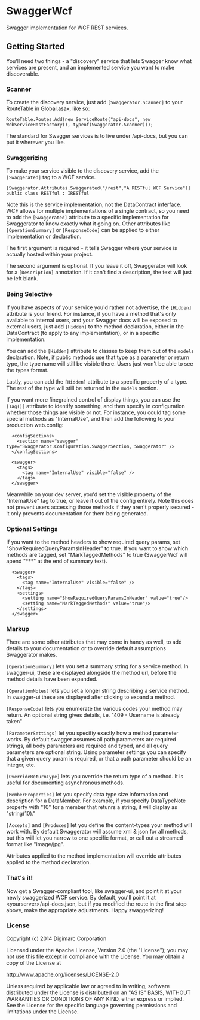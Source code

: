 SwaggerWcf
==========

Swagger implementation for WCF REST services.

## Getting Started

You'll need two things - a "discovery" service that lets Swagger know what services are present, and an implemented service you want to make discoverable.

### Scanner
To create the discovery service, just add ```[Swaggerator.Scanner]``` to your RouteTable in Global.asax, like so: 
```
RouteTable.Routes.Add(new ServiceRoute("api-docs", new WebServiceHostFactory(), typeof(Swaggerator.Scanner)));
```
The standard for Swagger services is to live under /api-docs, but you can put it wherever you like.

### Swaggerizing
To make your service visible to the discovery service, add the ```[Swaggerated]``` tag to a WCF service.
```
[Swaggerator.Attributes.Swaggerated("/rest","A RESTful WCF Service")]
public class RESTful : IRESTful
```
Note this is the service implementation, not the DataContract inferface. WCF allows for multiple implementations of a single contract, so you need to add the ```[Swaggerated]``` attribute to a specific implementation for Swaggerator to know exactly what it going on. Other attributes like ```[OperationSummary]``` or ```[ResponseCode]``` can be applied to either implementation or declaration.

The first argument is required - it tells Swagger where your service is actually hosted within your project.

The second argument is optional. If you leave it off, Swaggerator will look for a ```[Description]``` annotation. If it can't find a description, the text will just be left blank.

### Being Selective
If you have aspects of your service you'd rather not advertise, the ```[Hidden]``` attribute is your friend. For instance, if you have a method that's only available to internal users, and your Swagger docs will be exposed to external users, just add ```[Hidden]``` to the method declaration, either in the DataContract (to apply to any implementation), or in a specific implementation.

You can add the ```[Hidden]``` attribute to classes to keep them out of the ```models``` declaration. Note, if public methods use that type as a parameter or return type, the type name will still be visible there. Users just won't be able to see the types format.

Lastly, you can add the ```[Hidden]``` attribute to a specific property of a type. The rest of the type will still be returned in the ```models``` section.

If you want more finegrained control of display things, you can use the ```[Tag()]``` attribute to identify something, and then specify in configuration whether those things are visible or not. For instance, you could tag some special methods as "InternalUse", and then add the following to your production web.config:

```
  <configSections>
    <section name="swagger" type="Swaggerator.Configuration.SwaggerSection, Swaggerator" />
  </configSections>

  <swagger>
    <tags>
      <tag name="InternalUse" visible="false" />
    </tags>
  </swagger>
```

Meanwhile on your dev server, you'd set the visible property of the "InternalUse" tag to true, or leave it out of the config entirely. Note this does not prevent users accessing those methods if they aren't properly secured - it only prevents documentation for them being generated.

### Optional Settings
If you want to the method headers to show required query params, set "ShowRequiredQueryParamsInHeader" to true. If you want to show which methods are tagged, set "MarkTaggedMethods" to true (SwaggerWcf will apend "***" at the end of summary text).

```
  <swagger>
    <tags>
      <tag name="InternalUse" visible="false" />
    </tags>
    <settings>
      <setting name="ShowRequiredQueryParamsInHeader" value="true"/>
      <setting name="MarkTaggedMethods" value="true"/>
    </settings>
  </swagger>
```

### Markup

There are some other attributes that may come in handy as well, to add details to your documentation or to override default assumptions Swaggerator makes.

```[OperationSummary]``` lets you set a summary string for a service method. In swagger-ui, these are displayed alongside the method url, before the method details have been expanded.

```[OperationNotes]``` lets you set a longer string describing a service method. In swagger-ui these are displayed after clicking to expand a method.

```[ResponseCode]``` lets you enumerate the various codes your method may return. An optional string gives details, i.e. "409 - Username is already taken"

```[ParameterSettings]``` let you specifiy exactly how a method parameter works. By default swagger assumes all path parameters are required strings, all body parameters are required and typed, and all query parameters are optional string. Using parameter settings you can specify that a given query param is required, or that a path parameter should be an integer, etc.

```[OverrideReturnType]``` lets you override the return type of a method. It is useful for documenting asynchronous methods.

```[MemberProperties]``` let you specify data type size information and description for a DataMember. For example, if you specify DataTypeNote property with "10" for a member that retunrs a string, it will display as "string(10)."

```[Accepts]``` and ```[Produces]``` let you define the content-types your method will work with. By default Swaggerator will assume xml & json for all methods, but this will let you narrow to one specific format, or call out a streamed format like "image/jpg".

Attributes applied to the method implementation will override attributes applied to the method declaration.

### That's it!

Now get a Swagger-compliant tool, like swagger-ui, and point it at your newly swaggerized WCF service. By default, you'll point it at \<yourserver\>/api-docs.json, but if you modified the route in the first step above, make the appropriate adjustments. Happy swaggerizing!

### License


Copyright (c) 2014 Digimarc Corporation

Licensed under the Apache License, Version 2.0 (the "License");
you may not use this file except in compliance with the License.
You may obtain a copy of the License at

http://www.apache.org/licenses/LICENSE-2.0

Unless required by applicable law or agreed to in writing, software
distributed under the License is distributed on an "AS IS" BASIS,
WITHOUT WARRANTIES OR CONDITIONS OF ANY KIND, either express or implied.
See the License for the specific language governing permissions and
limitations under the License.
